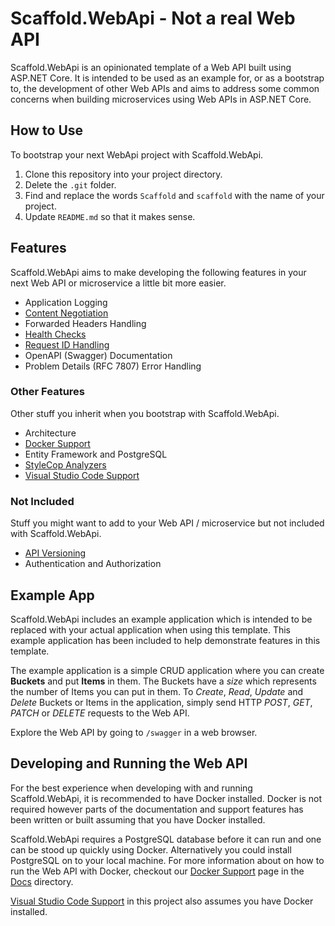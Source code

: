 # Scaffold.WebApi - Not a real Web API #

Scaffold.WebApi is an opinionated template of a Web API built using ASP.NET Core. It is intended to be used as an example for, or as a bootstrap to, the development of other Web APIs and aims to address some common concerns when building microservices using Web APIs in ASP.NET Core.

## How to Use ##

To bootstrap your next WebApi project with Scaffold.WebApi.

1. Clone this repository into your project directory.
2. Delete the `.git` folder.
3. Find and replace the words `Scaffold` and `scaffold` with the name of your project.
4. Update `README.md` so that it makes sense.

## Features ##

Scaffold.WebApi aims to make developing the following features in your next Web API or microservice a little bit more easier.

- Application Logging
- [Content Negotiation](Docs/ContentNegotiation.md)
- Forwarded Headers Handling
- [Health Checks](Docs/HealthChecks.md)
- [Request ID Handling](Docs/RequestIdHandling.md)
- OpenAPI (Swagger) Documentation
- Problem Details (RFC 7807) Error Handling

### Other Features ###

Other stuff you inherit when you bootstrap with Scaffold.WebApi.

- Architecture
- [Docker Support](Docs/Docker.md)
- Entity Framework and PostgreSQL
- [StyleCop Analyzers](Docs/StyleCopAnalyzers.md)
- [Visual Studio Code Support](Docs/VisualStudioCode.md)

### Not Included ###

Stuff you might want to add to your Web API / microservice but not included with Scaffold.WebApi.

- [API Versioning](https://github.com/Microsoft/aspnet-api-versioning)
- Authentication and Authorization

## Example App ##

Scaffold.WebApi includes an example application which is intended to be replaced with your actual application when using this template. This example application has been included to help demonstrate features in this template.

The example application is a simple CRUD application where you can create **Buckets** and put **Items** in them. The Buckets have a *size* which represents the number of Items you can put in them. To *Create*, *Read*, *Update* and *Delete* Buckets or Items in the application, simply send HTTP *POST*, *GET*, *PATCH* or *DELETE* requests to the Web API.

Explore the Web API by going to `/swagger` in a web browser.

## Developing and Running the Web API ##

For the best experience when developing with and running Scaffold.WebApi, it is recommended to have Docker installed. Docker is not required however parts of the documentation and support features has been written or built assuming that you have Docker installed.

Scaffold.WebApi requires a PostgreSQL database before it can run and one can be stood up quickly using Docker. Alternatively you could install PostgreSQL on to your local machine. For more information about on how to run the Web API with Docker, checkout our [Docker Support](Docs/Docker.md) page in the [Docs](Docs) directory.

[Visual Studio Code Support](Docs/VisualStudioCode.md) in this project also assumes you have Docker installed.
